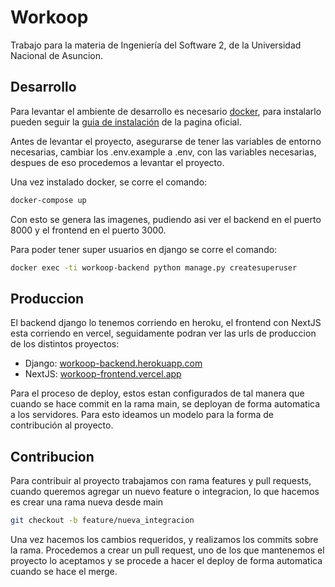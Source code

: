 # Workoop
Trabajo para la materia de Ingeniería del Software 2, de la Universidad Nacional de Asuncion.

## Desarrollo

Para levantar el ambiente de desarrollo es necesario [docker](https://google.com), para instalarlo pueden seguir la [guia de instalación](https://docs.docker.com/engine/install/) de la pagina oficial.

Antes de levantar el proyecto, asegurarse de tener las variables de entorno necesarias, cambiar los .env.example a .env, con las variables necesarias, despues de eso procedemos a levantar el proyecto.

Una vez instalado docker, se corre el comando:
```bash
docker-compose up
```

Con esto se genera las imagenes, pudiendo asi ver el backend en el puerto 8000 y el frontend en el puerto 3000.

Para poder tener super usuarios en django se corre el comando:
```bash
docker exec -ti workoop-backend python manage.py createsuperuser
```

## Produccion

El backend django lo tenemos corriendo en heroku, el frontend con NextJS esta corriendo en vercel, seguidamente podran ver las urls de produccion de los distintos proyectos:

- Django: [workoop-backend.herokuapp.com](https://workoop-backend.herokuapp.com/)
- NextJS: [workoop-frontend.vercel.app](https://workoop-frontend.vercel.app/)

Para el proceso de deploy, estos estan configurados de tal manera que cuando se hace commit en la rama main, se deployan de forma automatica a los servidores. Para esto ideamos un modelo para la forma de contribución al proyecto.

## Contribucion

Para contribuir al proyecto trabajamos con rama features y pull requests, cuando queremos agregar un nuevo feature o integracion, lo que hacemos es crear una rama nueva desde main
```bash
git checkout -b feature/nueva_integracion
```
Una vez hacemos los cambios requeridos, y realizamos los commits sobre la rama. Procedemos a crear un pull request, uno de los que mantenemos el proyecto lo aceptamos y se procede a hacer el deploy de forma automatica cuando se hace el merge.
